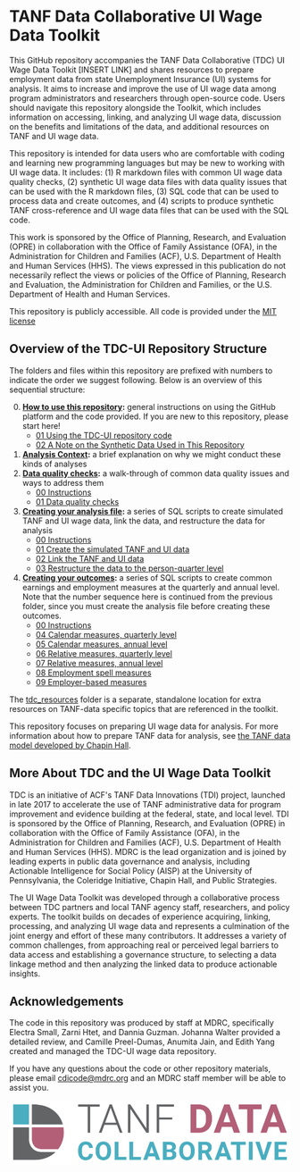 # TANF Data Collaborative UI Wage Data Toolkit

This GitHub repository accompanies the TANF Data Collaborative (TDC) UI Wage Data Toolkit [INSERT LINK] and shares resources to prepare employment data from state Unemployment Insurance (UI) systems for analysis. It aims to increase and improve the use of UI wage data among program administrators and researchers through open-source code. Users should navigate this repository alongside the Toolkit, which includes information on accessing, linking, and analyzing UI wage data, discussion on the benefits and limitations of the data, and additional resources on TANF and UI wage data.

This repository is intended for data users who are comfortable with coding and learning new programming languages but may be new to working with UI wage data. It includes: (1) R markdown files with common UI wage data quality checks, (2) synthetic UI wage data files with data quality issues that can be used with the R markdown files, (3) SQL code that can be used to process data and create outcomes, and (4) scripts to produce synthetic TANF cross-reference and UI wage data files that can be used with the SQL code.

This work is sponsored by the Office of Planning, Research, and Evaluation (OPRE) in collaboration with the Office of Family Assistance (OFA), in the Administration for Children and Families (ACF), U.S. Department of Health and Human Services (HHS). The views expressed in this publication do not necessarily reflect the views or policies of the Office of Planning, Research and Evaluation, the Administration for Children and Families, or the U.S. Department of Health and Human Services.

This repository is publicly accessible. All code is provided under the [MIT license](https://github.com/MDRCNY/TDC-UI/blob/main/LICENSE)

## Overview of the TDC-UI Repository Structure

The folders and files within this repository are prefixed with numbers to indicate the order we suggest following. Below is an overview of this sequential structure:

0.	**[How to use this repository](https://github.com/MDRCNY/TDC-UI/tree/main/00_how_to_use_this_repository):** general instructions on using the GitHub platform and the code provided. If you are new to this repository, please start here!
    - [01 Using the TDC-UI repository code](https://github.com/MDRCNY/TDC-UI/blob/main/00_how_to_use_this_repository/01_using_the_tdc_ui_code.md) 
    - [02 A Note on the Synthetic Data Used in This Repository](https://github.com/MDRCNY/TDC-UI/blob/main/00_how_to_use_this_repository/02_synthetic_data_notes.md)
1.	**[Analysis Context](https://github.com/MDRCNY/TDC-UI/tree/main/01_analysis_context):** a brief explanation on why we might conduct these kinds of analyses
2.	**[Data quality checks](https://github.com/MDRCNY/TDC-UI/tree/main/02_data_quality_checks):** a walk-through of common data quality issues and ways to address them
    - [00 Instructions](https://github.com/MDRCNY/TDC-UI/blob/main/02_data_quality_checks/00_instructions.md)
    - [01 Data quality checks](https://github.com/MDRCNY/TDC-UI/blob/main/02_data_quality_checks/01_data_quality_checks.Rmd)
3.	**[Creating your analysis file](https://github.com/MDRCNY/TDC-UI/tree/main/03_create_analysis_file):** a series of SQL scripts to create simulated TANF and UI wage data, link the data, and restructure the data for analysis
    - [00 Instructions](https://github.com/MDRCNY/TDC-UI/blob/main/03_create_analysis_file/00_instructions.md)
    - [01 Create the simulated TANF and UI data](https://github.com/MDRCNY/TDC-UI/blob/main/03_create_analysis_file/01_create_simulated_data.sql)
    - [02 Link the TANF and UI data](https://github.com/MDRCNY/TDC-UI/blob/main/03_create_analysis_file/02_link_TANF_UI.ipynb)
    - [03 Restructure the data to the person-quarter level](https://github.com/MDRCNY/TDC-UI/blob/main/03_create_analysis_file/03_restructure_person_quarter.ipynb)
4.	**[Creating your outcomes](https://github.com/MDRCNY/TDC-UI/tree/main/04_create_outcomes):** a series of SQL scripts to create common earnings and employment measures at the quarterly and annual level. Note that the number sequence here is continued from the previous folder, since you must create the analysis file before creating these outcomes.
    - [00 Instructions](https://github.com/MDRCNY/TDC-UI/blob/main/04_create_outcomes/00_instructions.md)
    - [04 Calendar measures, quarterly level](https://github.com/MDRCNY/TDC-UI/blob/main/04_create_outcomes/04_calendar_measures_qtr.ipynb)
    - [05 Calendar measures, annual level](https://github.com/MDRCNY/TDC-UI/blob/main/04_create_outcomes/05_calendar_measures_annual.ipynb)
    - [06 Relative measures, quarterly level](https://github.com/MDRCNY/TDC-UI/blob/main/04_create_outcomes/06_relative_measures_qtr.ipynb)
    - [07 Relative measures, annual level](https://github.com/MDRCNY/TDC-UI/blob/main/04_create_outcomes/07_relative_measures_annual.ipynb)
    - [08 Employment spell measures](https://github.com/MDRCNY/TDC-UI/blob/main/04_create_outcomes/08_employment_spell_measures.ipynb)
    - [09 Employer-based measures](https://github.com/MDRCNY/TDC-UI/blob/main/04_create_outcomes/09_employer_based_measures.ipynb)

The [tdc_resources](https://github.com/MDRCNY/TDC-UI/tree/main/tdc_resources) folder is a separate, standalone location for extra resources on TANF-data specific topics that are referenced in the toolkit.

This repository focuses on preparing UI wage data for analysis. For more information about how to prepare TANF data for analysis, see [the TANF data model developed by Chapin Hall](https://www.chapinhall.org/wp-content/uploads/IB_FSSDC_082917.pdf). 

## More About TDC and the UI Wage Data Toolkit
TDC is an initiative of ACF's TANF Data Innovations (TDI) project, launched in late 2017 to accelerate the use of TANF administrative data for program improvement and evidence building at the federal, state, and local level. TDI is sponsored by the Office of Planning, Research, and Evaluation (OPRE) in collaboration with the Office of Family Assistance (OFA), in the Administration for Children and Families (ACF), U.S. Department of Health and Human Services (HHS). MDRC is the lead organization and is joined by leading experts in public data governance and analysis, including Actionable Intelligence for Social Policy (AISP) at the University of Pennsylvania, the Coleridge Initiative, Chapin Hall, and Public Strategies.

The UI Wage Data Toolkit was developed through a collaborative process between TDC partners and local TANF agency staff, researchers, and policy experts. The toolkit builds on decades of experience acquiring, linking, processing, and analyzing UI wage data and represents a culmination of the joint energy and effort of these many contributors. It addresses a variety of common challenges, from approaching real or perceived legal barriers to data access and establishing a governance structure, to selecting a data linkage method and then analyzing the linked data to produce actionable insights.

## Acknowledgements
The code in this repository was produced by staff at MDRC, specifically Electra Small, Zarni Htet, and Dannia Guzman. Johanna Walter provided a detailed review, and Camille Preel-Dumas, Anumita Jain, and Edith Yang created and managed the TDC-UI wage data repository.

If you have any questions about the code or other repository materials, please email cdicode@mdrc.org and an MDRC staff member will be able to assist you. 

![TDC logo](tdc-logo.png)
